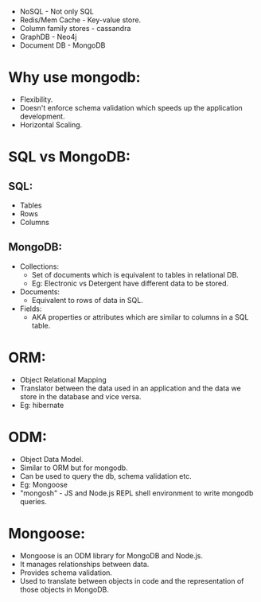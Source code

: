 - NoSQL - Not only SQL
- Redis/Mem Cache - Key-value store.
- Column family stores - cassandra
- GraphDB - Neo4j
- Document DB - MongoDB

# Why use mongodb:
- Flexibility.
- Doesn't enforce schema validation which speeds up the application development.
- Horizontal Scaling.

# SQL vs MongoDB:
## SQL:
- Tables
- Rows
- Columns

## MongoDB:
- Collections:
    - Set of documents which is equivalent to tables in relational DB.
    - Eg: Electronic vs Detergent have different data to be stored.
- Documents:
    - Equivalent to rows of data in SQL.
- Fields:
    - AKA properties or attributes which are similar to columns in a SQL table.

# ORM:
- Object Relational Mapping
- Translator between the data used in an application and the data we store in the database and vice versa.
- Eg: hibernate

# ODM:
- Object Data Model.
- Similar to ORM but for mongodb.
- Can be used to query the db, schema validation etc.
- Eg: Mongoose
- "mongosh" - JS and Node.js REPL shell environment to write mongodb queries.

# Mongoose:
- Mongoose is an ODM library for MongoDB and Node.js.
- It manages relationships between data. 
- Provides schema validation.
- Used to translate between objects in code and the representation of those objects in MongoDB.

